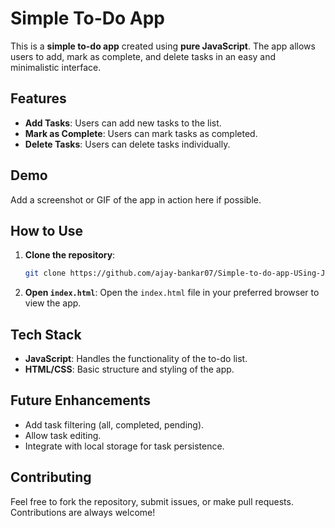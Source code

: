 
# Simple To-Do App

This is a **simple to-do app** created using **pure JavaScript**. The app allows users to add, mark as complete, and delete tasks in an easy and minimalistic interface.

## Features

- **Add Tasks**: Users can add new tasks to the list.
- **Mark as Complete**: Users can mark tasks as completed.
- **Delete Tasks**: Users can delete tasks individually.

## Demo

Add a screenshot or GIF of the app in action here if possible.

## How to Use

1. **Clone the repository**:
   ```bash
   git clone https://github.com/ajay-bankar07/Simple-to-do-app-USing-JS/upload/main
   ```
2. **Open `index.html`**: 
   Open the `index.html` file in your preferred browser to view the app.

## Tech Stack

- **JavaScript**: Handles the functionality of the to-do list.
- **HTML/CSS**: Basic structure and styling of the app.

## Future Enhancements

- Add task filtering (all, completed, pending).
- Allow task editing.
- Integrate with local storage for task persistence.

## Contributing

Feel free to fork the repository, submit issues, or make pull requests. Contributions are always welcome!

